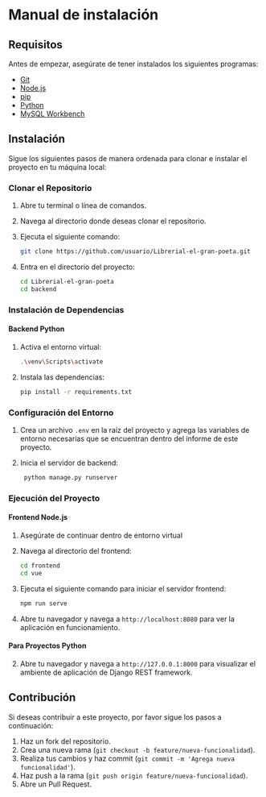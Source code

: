 # Manual de instalación

## Requisitos

Antes de empezar, asegúrate de tener instalados los siguientes programas:

- [Git](https://git-scm.com/)
- [Node.js](https://nodejs.org/)
- [pip](https://pip.pypa.io/en/stable/)
- [Python](https://www.python.org/)
- [MySQL Workbench](https://www.mysql.com/products/workbench/)
  
## Instalación

Sigue los siguientes pasos de manera ordenada para clonar e instalar el proyecto en tu máquina local:

### Clonar el Repositorio

1. Abre tu terminal o línea de comandos.
2. Navega al directorio donde deseas clonar el repositorio.
3. Ejecuta el siguiente comando:

    ```bash
    git clone https://github.com/usuario/Librerial-el-gran-poeta.git
    ```

4. Entra en el directorio del proyecto:

    ```bash
    cd Librerial-el-gran-poeta
    cd backend
    ```

### Instalación de Dependencias

#### Backend Python

1. Activa el entorno virtual:

    ```bash
    .\venv\Scripts\activate
    ```
2. Instala las dependencias:

    ```bash
    pip install -r requirements.txt
    ```
    
### Configuración del Entorno

1. Crea un archivo `.env` en la raíz del proyecto y agrega las variables de entorno necesarias que se encuentran dentro del informe de este proyecto.

2. Inicia el servidor de backend:
   ```bash
    python manage.py runserver
    ```
   
### Ejecución del Proyecto

#### Frontend Node.js
1. Asegúrate de continuar dentro de entorno virtual
2. Navega al directorio del frontend:

    ```bash
    cd frontend
    cd vue
    ```

3. Ejecuta el siguiente comando para iniciar el servidor frontend:

    ```bash
    npm run serve
    ```

4. Abre tu navegador y navega a `http://localhost:8080` para ver la aplicación en funcionamiento.

#### Para Proyectos Python

2. Abre tu navegador y navega a `http://127.0.0.1:8000` para visualizar el ambiente de aplicación de Django REST framework. 

## Contribución

Si deseas contribuir a este proyecto, por favor sigue los pasos a continuación:

1. Haz un fork del repositorio.
2. Crea una nueva rama (`git checkout -b feature/nueva-funcionalidad`).
3. Realiza tus cambios y haz commit (`git commit -m 'Agrega nueva funcionalidad'`).
4. Haz push a la rama (`git push origin feature/nueva-funcionalidad`).
5. Abre un Pull Request.
